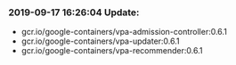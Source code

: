 ### 2019-09-17 16:26:04 Update:

- gcr.io/google-containers/vpa-admission-controller:0.6.1
- gcr.io/google-containers/vpa-updater:0.6.1
- gcr.io/google-containers/vpa-recommender:0.6.1
